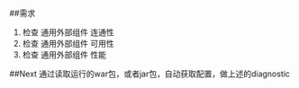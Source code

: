 ##需求
1. 检查 通用外部组件 连通性
2. 检查 通用外部组件 可用性
3. 检查 通用外部组件 性能


##Next
通过读取运行的war包，或者jar包，自动获取配置，做上述的diagnostic